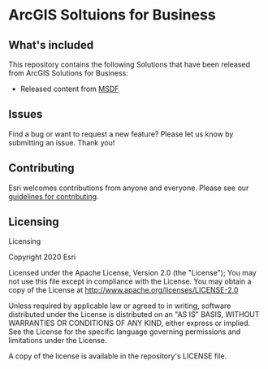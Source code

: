 # ArcGIS Soltuions for Business

## What's included
This repository contains the following Solutions that have been released from ArcGIS Solutions for Business:
* Released content from [MSDF](https://solutions.arcgis.com/business/help/multi-source-data-feeds/)

## Issues

Find a bug or want to request a new feature?  Please let us know by submitting an issue.  Thank you!

## Contributing

Esri welcomes contributions from anyone and everyone. Please see our [guidelines for contributing](https://github.com/esri/contributing).

## Licensing
Licensing

Copyright 2020 Esri

Licensed under the Apache License, Version 2.0 (the "License"); You
may not use this file except in compliance with the License. You may
obtain a copy of the License at
http://www.apache.org/licenses/LICENSE-2.0

Unless required by applicable law or agreed to in writing, software
distributed under the License is distributed on an "AS IS" BASIS,
WITHOUT WARRANTIES OR CONDITIONS OF ANY KIND, either express or
implied. See the License for the specific language governing
permissions and limitations under the License.

A copy of the license is available in the repository's
LICENSE file.
